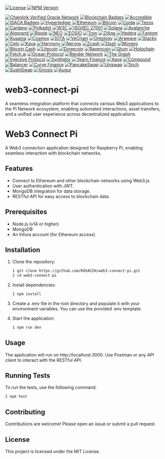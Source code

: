 [![License](https://img.shields.io/badge/license-MIT-brightgreen.svg?style=for-the-badge)](https://opensource.org/licenses/MIT)
[![NPM Version](https://img.shields.io/npm/v/your-package-name.svg?style=for-the-badge)](https://www.npmjs.com/package/your-package-name)

[![Chainlink Verified Oracle Network](https://img.shields.io/badge/Chainlink-Verified%20Oracle%20Network-3498DB?style=for-the-badge&logo=chainlink&logoColor=white)](https://chain.link/)
[![Blockchain Badges](https://img.shields.io/badge/Blockchain%20Badges-Digital%20Credentials-4CAF50?style=for-the-badge)](https://www.blockchainbadges.com/)
[![Accredible](https://img.shields.io/badge/Accredible-Digital%20Credentials-FF9800?style=for-the-badge)](https://www.accredible.com/)
[![ISACA Badges](https://img.shields.io/badge/ISACA-Open%20Badges-0072C6?style=for-the-badge)](https://www.isaca.org/credentialing/credentialing-badges)
[![Hyperledger](https://img.shields.io/badge/Hyperledger-Project-00BFFF?style=for-the-badge&logo=hyperledger&logoColor=white)](https://www.hyperledger.org/)
[![Ethereum](https://img.shields.io/badge/Ethereum-Blockchain-3C3C3D?style=for-the-badge&logo=ethereum&logoColor=white)](https://ethereum.org/)
[![Bitcoin](https://img.shields.io/badge/Bitcoin-Cryptocurrency-F7931A?style=for-the-badge&logo=bitcoin&logoColor=white)](https://bitcoin.org/)
[![Corda](https://img.shields.io/badge/Corda-Blockchain-00A3E0?style=for-the-badge&logo=corda&logoColor=white)](https://www.corda.net/)
[![Tezos](https://img.shields.io/badge/Tezos-Blockchain-000000?style=for-the-badge&logo=tezos&logoColor=white)](https://tezos.com/)
[![Cardano](https://img.shields.io/badge/Cardano-Blockchain-3CCBDA?style=for-the-badge&logo=cardano&logoColor=white)](https://www.cardano.org/)
[![Polkadot](https://img.shields.io/badge/Polkadot-Blockchain-EC4C3D?style=for-the-badge&logo=polkadot&logoColor=white)](https://polkadot.network/)
[![W3C](https://img.shields.io/badge/W3C-Standards-005A8B?style=for-the-badge&logo=w3c&logoColor=white)](https://www.w3.org/)
[![ISO/IEC 27001](https://img.shields.io/badge/ISO/IEC%2027001-Information%20Security-FFCC00?style=for-the-badge)](https://www.iso.org/isoiec-27001-information-security.html)
[![Solana](https://img.shields.io/badge/Solana-Blockchain-65B3F0?style=for-the-badge&logo=solana&logoColor=white)](https://solana.com/)
[![Avalanche](https://img.shields.io/badge/Avalanche-Blockchain-EB5757?style=for-the-badge&logo=avalanche&logoColor=white)](https://www.avax.network/)
[![Algorand](https://img.shields.io/badge/Algorand-Blockchain-00A3E0?style=for-the-badge&logo=algorand&logoColor=white)](https://www.algorand.com/)
[![Ripple](https://img.shields.io/badge/Ripple-Blockchain-00A8E0?style=for-the-badge&logo=ripple&logoColor=white)](https://ripple.com/)
[![NEO](https://img.shields.io/badge/NEO-Blockchain-00BFFF?style=for-the-badge&logo=neo&logoColor=white)](https://neo.org/)
[![EOSIO](https://img.shields.io/badge/EOSIO-Blockchain-00B4D8?style=for-the-badge&logo=eos&logoColor=white)](https://eos.io/)
[![Tron](https://img.shields.io/badge/Tron-Blockchain-FF6A00?style=for-the-badge&logo=tron&logoColor=white)](https://tron.network/)
[![Zilliqa](https://img.shields.io/badge/Zilliqa-Blockchain-1C1C1C?style=for-the-badge&logo=zilliqa&logoColor=white)](https://zilliqa.com/)
[![Hedera](https://img.shields.io/badge/Hedera-Blockchain-00B2A9?style=for-the-badge&logo=hedera&logoColor=white)](https://www.hedera.com/)
[![Fantom](https://img.shields.io/badge/Fantom-Blockchain-1B1F24?style=for-the-badge&logo=fantom&logoColor=white)](https://fantom.foundation/)
[![Kusama](https://img.shields.io/badge/Kusama-Blockchain-6C6C6C?style=for-the-badge&logo=kusama&logoColor=white)](https://kusama.network/)
[![Cosmos](https://img.shields.io/badge/Cosmos-Blockchain-2B2D42?style=for-the-badge&logo=cosmos&logoColor=white)](https://cosmos.network/)
[![IOTA](https://img.shields.io/badge/IOTA-Blockchain-4B8BBE?style=for-the-badge&logo=iota&logoColor=white)](https://www.iota.org/)
[![VeChain](https://img.shields.io/badge/VeChain-Blockchain-4B4B4B?style=for-the-badge&logo=vechain&logoColor=white)](https://www.vechain.org/)
[![Ontology](https://img.shields.io/badge/Ontology-Blockchain-00A3E0?style=for-the-badge&logo=ontology&logoColor=white)](https://ont.io/)
[![Arweave](https://img.shields.io/badge/Arweave-Blockchain-4B8BBE?style=for-the-badge&logo=arweave&logoColor=white)](https://www.arweave.org/)
[![Stacks](https://img.shields.io/badge/Stacks-Blockchain-3D3D3D?style=for-the-badge&logo=stacks&logoColor=white)](https://www.stacks.co/)
[![Celo](https://img.shields.io/badge/Celo-Blockchain-00BFAE?style=for-the-badge&logo=celo&logoColor=white)](https://celo.org/)
[![Kava](https://img.shields.io/badge/Kava-Blockchain-4B8BBE?style=for-the-badge&logo=kava&logoColor=white)](https://www.kava.io/)
[![Harmony](https://img.shields.io/badge/Harmony-Blockchain-2D6BFF?style=for-the-badge&logo=harmony&logoColor=white)](https://www.harmony.one/)
[![Nervos](https://img.shields.io/badge/Nervos-Blockchain-FF4B00?style=for-the-badge&logo=nervos&logoColor=white)](https://www.nervos.org/)
[![Zcash](https://img.shields.io/badge/Zcash-Cryptocurrency-EC8C00?style=for-the-badge&logo=zcash&logoColor=white)](https://z.cash/)
[![Dash](https://img.shields.io/badge/Dash-Cryptocurrency-00BFFF?style=for-the-badge&logo=dash&logoColor=white)](https://www.dash.org/)
[![Monero](https://img.shields.io/badge/Monero-Cryptocurrency-FF6600?style=for-the-badge&logo=monero&logoColor=white)](https://www.getmonero.org/)
[![Bitcoin Cash](https://img.shields.io/badge/Bitcoin%20Cash-Cryptocurrency-8CC51F?style=for-the-badge&logo=bitcoin&logoColor=white)](https://www.bitcoincash.org/)
[![Litecoin](https://img.shields.io/badge/Litecoin-Cryptocurrency-4C4C4C?style=for-the-badge&logo=litecoin&logoColor=white)](https://litecoin.com/)
[![Dogecoin](https://img.shields.io/badge/Dogecoin-Cryptocurrency-C2A83D?style=for-the-badge&logo=dogecoin&logoColor=white)](https://dogecoin.com/)
[![Ravencoin](https://img.shields.io/badge/Ravencoin-Cryptocurrency-8B0000?style=for-the-badge&logo=ravencoin&logoColor=white)](https://ravencoin.org/)
[![Qtum](https://img.shields.io/badge/Qtum-Blockchain-00BFFF?style=for-the-badge&logo=qtum&logoColor=white)](https://qtum.org/)
[![Holochain](https://img.shields.io/badge/Holochain-Blockchain-FF4B00?style=for-the-badge&logo=holochain&logoColor=white)](https://holochain.org/)
[![Fetch.ai](https://img.shields.io/badge/Fetch.ai-Blockchain-00BFFF?style=for-the-badge&logo=fetch-ai&logoColor=white)](https://fetch.ai/)
[![Ocean Protocol](https://img.shields.io/badge/Ocean%20Protocol-Blockchain-0072B8?style=for-the-badge&logo=oceanprotocol&logoColor=white)](https://oceanprotocol.com/)
[![Render Network](https://img.shields.io/badge/Render%20Network-Blockchain-FF3D00?style=for-the-badge&logo=render&logoColor=white)](https://render.com/)
[![The Graph](https://img.shields.io/badge/The%20Graph-Blockchain-00BFFF?style=for-the-badge&logo=thegraph&logoColor=white)](https://thegraph.com/)
[![Injective Protocol](https://img.shields.io/badge/Injective%20Protocol-Blockchain-4B8BBE?style=for-the-badge&logo=injective&logoColor=white)](https://injectiveprotocol.com/)
[![Synthetix](https://img.shields.io/badge/Synthetix-Blockchain-00BFFF?style=for-the-badge&logo=synthetix&logoColor=white)](https://synthetix.io/)
[![Yearn Finance](https://img.shields.io/badge/Yearn%20Finance-Blockchain-FFD700?style=for-the-badge&logo=yearn&logoColor=white)](https://yearn.finance/)
[![Aave](https://img.shields.io/badge/Aave-Blockchain-3A3A3A?style=for-the-badge&logo=aave&logoColor=white)](https://aave.com/)
[![Compound](https://img.shields.io/badge/Compound-Blockchain-00BFFF?style=for-the-badge&logo=compound&logoColor=white)](https://compound.finance/)
[![Balancer](https://img.shields.io/badge/Balancer-Blockchain-FF007A?style=for-the-badge&logo=balancer&logoColor=white)](https://balancer.finance/)
[![Curve Finance](https://img.shields.io/badge/Curve%20Finance-Blockchain-00BFFF?style=for-the-badge&logo=curve&logoColor=white)](https://curve.fi/)
[![PancakeSwap](https://img.shields.io/badge/PancakeSwap-Blockchain-FEBB00?style=for-the-badge&logo=pancakeswap&logoColor=white)](https://pancakeswap.finance/)
[![Uniswap](https://img.shields.io/badge/Uniswap-Blockchain-FF007A?style=for-the-badge&logo=uniswap&logoColor=white)](https://uniswap.org/)
[![1inch](https://img.shields.io/badge/1inch-Blockchain-00BFFF?style=for-the-badge&logo=1inch&logoColor=white)](https://1inch.io/)
[![SushiSwap](https://img.shields.io/badge/SushiSwap-Blockchain-FF007A?style=for-the-badge&logo=sushi&logoColor=white)](https://sushi.com/)
[![Gnosis](https://img.shields.io/badge/Gnosis-Blockchain-00BFFF?style=for-the-badge&logo=gnosis&logoColor=white)](https://gnosis.io/)
[![Augur](https://img.shields.io/badge/Augur-Blockchain-FF007A?style=for-the-badge&logo=augur&logoColor=white)](https://augur.net/)

# web3-connect-pi
A seamless integration platform that connects various Web3 applications to the Pi Network ecosystem, enabling automated interactions, asset transfers, and a unified user experience across decentralized applications.

# Web3 Connect Pi

A Web3 connection application designed for Raspberry Pi, enabling seamless interaction with blockchain networks.

## Features

- Connect to Ethereum and other blockchain networks using Web3.js.
- User authentication with JWT.
- MongoDB integration for data storage.
- RESTful API for easy access to blockchain data.

## Prerequisites

- Node.js (v14 or higher)
- MongoDB
- An Infura account (for Ethereum access)

## Installation

1. Clone the repository:

   ```bash
   1 git clone https://github.com/KOSASIH/web3-connect-pi.git
   2 cd web3-connect-pi
   ```

2. Install dependencies:

   ```bash
   1 npm install
   ```
   
3. Create a .env file in the root directory and populate it with your environment variables. You can use the provided .env template.

4. Start the application:

   ```bash
   1 npm run dev
   ```
   
## Usage
The application will run on http://localhost:3000.
Use Postman or any API client to interact with the RESTful API.

## Running Tests
To run the tests, use the following command:

   ```bash
   1 npm test
   ```

## Contributing
Contributions are welcome! Please open an issue or submit a pull request.

## License
This project is licensed under the MIT License.
